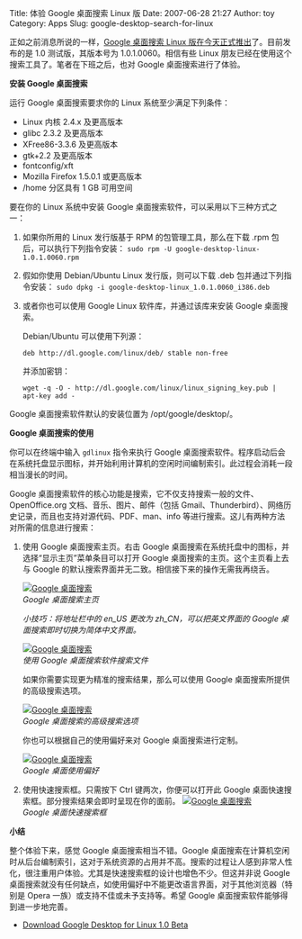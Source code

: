 Title: 体验 Google 桌面搜索 Linux 版
Date: 2007-06-28 21:27
Author: toy
Category: Apps
Slug: google-desktop-search-for-linux

正如之前消息所说的一样，[Google 桌面搜索 Linux
版在今天正式推出](http://googlechinablog.com/2007/06/linux-beta.html)了。目前发布的是
1.0 测试版，其版本号为 1.0.1.0060。相信有些 Linux
朋友已经在使用这个搜索工具了。笔者在下班之后，也对 Google
桌面搜索进行了体验。

**安装 Google 桌面搜索**

运行 Google 桌面搜索要求你的 Linux 系统至少满足下列条件：

-   Linux 内核 2.4.x 及更高版本
-   glibc 2.3.2 及更高版本
-   XFree86-3.3.6 及更高版本
-   gtk+2.2 及更高版本
-   fontconfig/xft
-   Mozilla Firefox 1.5.0.1 或更高版本
-   /home 分区具有 1 GB 可用空间

要在你的 Linux 系统中安装 Google
桌面搜索软件，可以采用以下三种方式之一：

1.  如果你所用的 Linux 发行版基于 RPM 的包管理工具，那么在下载 .rpm
    包后，可以执行下列指令安装：
    `sudo rpm -U google-desktop-linux-1.0.1.0060.rpm`
2.  假如你使用 Debian/Ubuntu Linux 发行版，则可以下载 .deb
    包并通过下列指令安装：
    `sudo dpkg -i google-desktop-linux_1.0.1.0060_i386.deb`
3.  或者你也可以使用 Google Linux 软件库，并通过该库来安装 Google
    桌面搜索。

    Debian/Ubuntu 可以使用下列源：

    `deb http://dl.google.com/linux/deb/ stable non-free`

    并添加密钥：

    `wget -q -O - http://dl.google.com/linux/linux_signing_key.pub | apt-key add -`

Google 桌面搜索软件默认的安装位置为 /opt/google/desktop/。

**Google 桌面搜索的使用**

你可以在终端中输入 `gdlinux` 指令来执行 Google
桌面搜索软件。程序启动后会在系统托盘显示图标，并开始利用计算机的空闲时间编制索引。此过程会消耗一段相当漫长的时间。

Google
桌面搜索软件的核心功能是搜索，它不仅支持搜索一般的文件、OpenOffice.org
文档、音乐、图片、邮件（包括
Gmail、Thunderbird）、网络历史记录，而且也支持对源代码、PDF、man、info
等进行搜索。这儿有两种方法对所需的信息进行搜索：

1.  使用 Google 桌面搜索主页。右击 Google
    桌面搜索在系统托盘中的图标，并选择“显示主页”菜单条目可以打开 Google
    桌面搜索的主页。这个主页看上去与 Google
    的默认搜索界面并无二致。相信接下来的操作无需我再绕舌。

    [![Google
    桌面搜索](http://i.linuxtoy.org/i/2007/06/gdl01_s.jpg)](http://i.linuxtoy.org/i/2007/06/gdl01.jpg)  
    *Google 桌面搜索主页*

    *小技巧：将地址栏中的 en\_US 更改为 zh\_CN，可以把英文界面的 Google
    桌面搜索即时切换为简体中文界面。*

    [![Google
    桌面搜索](http://i.linuxtoy.org/i/2007/06/gdl02_s.jpg)](http://i.linuxtoy.org/i/2007/06/gdl02.jpg)  
    *使用 Google 桌面搜索软件搜索文件*

    如果你需要实现更为精准的搜索结果，那么可以使用 Google
    桌面搜索所提供的高级搜索选项。

    [![Google
    桌面搜索](http://i.linuxtoy.org/i/2007/06/gdl03_s.jpg)](http://i.linuxtoy.org/i/2007/06/gdl03.jpg)  
    *Google 桌面搜索的高级搜索选项*

    你也可以根据自己的使用偏好来对 Google 桌面搜索进行定制。

    [![Google
    桌面搜索](http://i.linuxtoy.org/i/2007/06/gdl04_s.jpg)](http://i.linuxtoy.org/i/2007/06/gdl04.jpg)  
    *Google 桌面使用偏好*

2.  使用快速搜索框。只需按下 Ctrl 键两次，你便可以打开此 Google
    桌面快速搜索框。部分搜索结果会即时呈现在你的面前。
    [![Google
    桌面搜索](http://i.linuxtoy.org/i/2007/06/gdl05_s.jpg)](http://i.linuxtoy.org/i/2007/06/gdl05.jpg)  
    *Google 桌面快速搜索框*

**小结**

整个体验下来，感觉 Google 桌面搜索相当不错。Google
桌面搜索在计算机空闲时从后台编制索引，这对于系统资源的占用并不高。搜索的过程让人感到非常人性化，很注重用户体验。尤其是快速搜索框的设计也增色不少。但这并非说
Google
桌面搜索就没有任何缺点，如使用偏好中不能更改语言界面，对于其他浏览器（特别是
Opera 一族）或支持不佳或未予支持等。希望 Google
桌面搜索软件能够得到进一步地完善。

- [Download Google Desktop for Linux 1.0
Beta](http://desktop.google.com/zh/linux/download.html)
